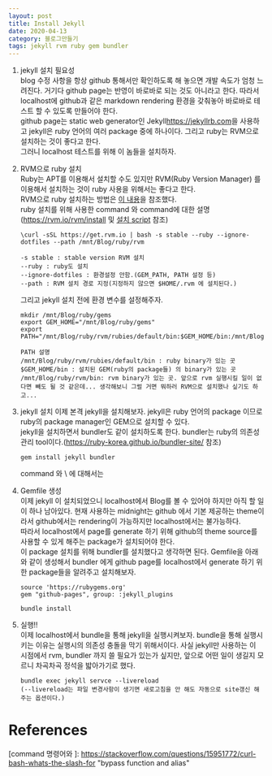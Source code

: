 ```yaml
---
layout: post
title: Install Jekyll 
date: 2020-04-13
category: 블로그만들기
tags: jekyll rvm ruby gem bundler
---
```


1. jekyll 설치 필요성    
	blog 수정 사항을 항상 github 통해서만 확인하도록 해 놓으면 개발 속도가 엄청 느려진다.
	거기다 github page는 반영이 바로바로 되는 것도 아니라고 한다.
	따라서 localhost에 github과 같은 markdown rendering 환경을 갖춰놓아 바로바로 테스트 할 수 있도록 만들어야 한다.    
	github page는 
	static web generator인 Jekyll<https://jekyllrb.com>을 사용하고 
	jekyll은 ruby 언어의 여러 package 중에 하나이다.
	그리고 ruby는 RVM으로 설치하는 것이 좋다고 한다.    
	그러니 localhost 테스트를 위해 이 놈들을 설치하자.

2. RVM으로 ruby 설치   
	Ruby는 APT를 이용해서 설치할 수도 있지만 RVM(Ruby Version Manager) 를 이용해서 설치하는 것이 ruby 사용을 위해서는 좋다고 한다.   
	RVM으로 ruby 설치하는 방법은 [이 내용][How to install Ruby with RVM]을 참조했다.   
	ruby 설치를 위해 사용한 command	와 command에 대한 설명(<https://rvm.io/rvm/install> 및 [설치 script](https://github.com/rvm/rvm/blob/master/binscripts/rvm-installer) 참조)
	```
	\curl -sSL https://get.rvm.io | bash -s stable --ruby --ignore-dotfiles --path /mnt/Blog/ruby/rvm
	```
	```
	-s stable : stable version RVM 설치
	--ruby : ruby도 설치
	--ignore-dotfiles : 환경설정 안함.(GEM_PATH, PATH 설정 등)
	--path : RVM 설치 경로 지정(지정하지 않으면 $HOME/.rvm 에 설치된다.)
	```

	그리고 jekyll 설치 전에 환경 변수를 설정해주자.
	```
	mkdir /mnt/Blog/ruby/gems
	export GEM_HOME="/mnt/Blog/ruby/gems"
	export PATH="/mnt/Blog/ruby/rvm/rubies/default/bin:$GEM_HOME/bin:/mnt/Blog/ruby/rvm/bin:$PATH"
	```
	```
	PATH 설명
	/mnt/Blog/ruby/rvm/rubies/default/bin : ruby binary가 있는 곳
	$GEM_HOME/bin : 설치된 GEM(ruby의 package들) 의 binary가 있는 곳
	/mnt/Blog/ruby/rvm/bin: rvm binary가 있는 곳. 앞으로 rvm 실행시킬 일이 없다면 빼도 될 것 같은데... 생각해보니 그럴 거면 뭐하러 RVM으로 설치했나 싶기도 하고...
	```
3. jekyll 설치
	이제 본격 jekyll을 설치해보자. jekyll은 ruby 언어의 package 이므로 ruby의 package manager인 GEM으로 설치할 수 있다.    
	jekyll을 설치하면서 bundler도 같이 설치하도록 한다. bundler는 ruby의 의존성 관리 tool이다.(<https://ruby-korea.github.io/bundler-site/> 참조)
	```
	gem install jekyll bundler
	```
	command 와 \ 에 대해서는 
4. Gemfile 생성    
	이제 jekyll 이 설치되었으니 localhost에서 Blog를 볼 수 있어야 하지만 아직 할 일이 하나 남아있다.
	현재 사용하는 midnight는 github 에서 기본 제공하는 theme이라서 github에서는 rendering이 가능하지만 localhost에서는 불가능하다.   
	따라서 localhost에서 page를 generate 하기 위해 github의 theme source를 사용할 수 있게 해주는 package가 설치되어야 한다.    
	이 package 설치를 위해 bundler를 설치했다고 생각하면 된다.
	Gemfile을 아래와 같이 생성해서 bundler 에게 github page를 localhost에서 generate 하기 위한 package들을 알려주고 설치해보자.
	```
	source 'https://rubygems.org'
	gem "github-pages", group: :jekyll_plugins
	```
	```
	bundle install
	```
5. 실행!!    
	이제 localhost에서 bundle을 통해 jekyll을 실행시켜보자. 
	bundle을 통해 실행시키는 이유는 실행시의 의존성 충돌을 막기 위해서이다.
	사실 jekyll만 사용하는 이 시점에서 rvm, bundler 까지 쓸 필요가 있는가 싶지만, 앞으로 어떤 일이 생길지 모르니 차곡차곡 정석을 밟아가기로 했다.
	```
	bundle exec jekyll servce --livereload
	(--livereload는 파일 변경사항이 생기면 새로고침을 안 해도 자동으로 site갱신 해주는 옵션이다.)
	```

# References
[How to install Ruby with RVM]: http://bigmatch.i-um.net/2013/12/04/%EB%A9%98%EB%B6%95%EC%97%86%EC%9D%B4-rvm%EA%B3%BC-%EB%A3%A8%EB%B9%84-%EC%84%A4%EC%B9%98%ED%95%98%EA%B8%B0/ "RVM으로 ruby설치"
[command 명령어와 \]: https://stackoverflow.com/questions/15951772/curl-bash-whats-the-slash-for "bypass function and alias"
